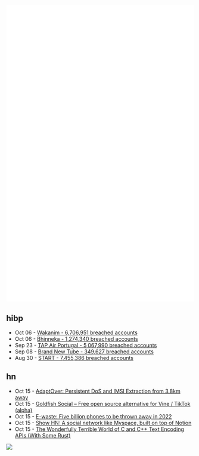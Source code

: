 ![Metrics](https://raw.githubusercontent.com/phixion/phixion/master/metrics.svg)

## hibp

<!--
for https://github.com/phixion/phixion/blob/main/.github/workflows/feeds.yml
-->
<!--START_SECTION:haveibeenpwnd-->
- Oct 06 - [Wakanim - 6,706,951 breached accounts](https://haveibeenpwned.com/PwnedWebsites#Wakanim)
- Oct 06 - [Bhinneka - 1,274,340 breached accounts](https://haveibeenpwned.com/PwnedWebsites#Bhinneka)
- Sep 23 - [TAP Air Portugal - 5,067,990 breached accounts](https://haveibeenpwned.com/PwnedWebsites#TAPAirPortugal)
- Sep 08 - [Brand New Tube - 349,627 breached accounts](https://haveibeenpwned.com/PwnedWebsites#BrandNewTube)
- Aug 30 - [START - 7,455,386 breached accounts](https://haveibeenpwned.com/PwnedWebsites#Start)
<!--END_SECTION:haveibeenpwnd-->

## hn

<!--
for https://github.com/phixion/phixion/blob/main/.github/workflows/feeds.yml
-->
<!--START_SECTION:hn-->
- Oct 15 - [AdaptOver: Persistent DoS and IMSI Extraction from 3.8km away](https://dl.acm.org/doi/10.1145/3495243.3560525)
- Oct 15 - [Goldfish Social – Free open source alternative for Vine / TikTok (alpha)](https://github.com/Goldfish-Social/Goldfish)
- Oct 15 - [E-waste: Five billion phones to be thrown away in 2022](https://www.bbc.com/news/science-environment-63245150)
- Oct 15 - [Show HN: A social network like Myspace, built on top of Notion](https://mynotion.space)
- Oct 15 - [The Wonderfully Terrible World of C and C++ Text Encoding APIs (With Some Rust)](https://thephd.dev/the-c-c++-rust-string-text-encoding-api-landscape)
<!--END_SECTION:hn-->

<!--
for https://yhype.me
-->
![](https://hit.yhype.me/github/profile?user_id=13013670)
